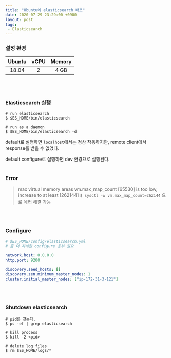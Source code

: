 ```yaml
---
title: "Ubuntu에 elasticsearch 배포"
date: 2020-07-29 23:29:00 +0900
layout: post
tags: 
 - Elasticsearch
---
```




### 설정 환경

| Ubuntu | vCPU  | Memory |
| :----: | :---: | :----: |
| 18.04  |   2   |  4 GB  |

<br><br>

### Elasticsearch 실행

```shell
# run elasticsearch
$ $ES_HOME/bin/elasticsearch

# run as a daemon
$ $ES_HOME/bin/elasticsearch -d
```

default로 실행하면 `localhost`에서는 정상 작동하지만, remote client에서 response를 받을 수 없었다.

default configure로 실행하면 dev 환경으로 실행된다.
<br><br>
### Error

> max virtual memory areas vm.max_map_count [65530] is too low, increase to at least [262144]
`$ sysctl -w vm.max_map_count=262144` 으로 에러 해결 가능

<br><br>

### Configure

```yml
# $ES_HOME/config/elasticsearch.yml
# 좀 더 자세한 configure 공부 필요

network.host: 0.0.0.0
http.port: 9200

discovery.seed_hosts: []
discovery.zen.minimum_master_nodes: 1
cluster.initial_master_nodes: ["ip-172-31-3-121"]
```

<br><br>

### Shutdown elasticsearch

```shell
# pid를 찾는다.
$ ps -ef | grep elasticsearch

# kill process
$ kill -2 <pid>

# delete log files
$ rm $ES_HOME/logs/*
```
